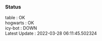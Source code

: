 ### Status


table : OK  
hogwarts : OK  
icy-bot : DOWN  
Latest Update : 2022-03-28 06:11:45.502324
